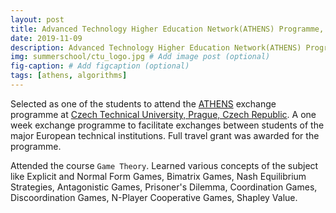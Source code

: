 ```yaml
---
layout: post
title: Advanced Technology Higher Education Network(ATHENS) Programme, CTU, Prague, Czech Republic
date: 2019-11-09
description: Advanced Technology Higher Education Network(ATHENS) Programme at CTU, Prague, Czech Republic
img: summerschool/ctu_logo.jpg # Add image post (optional)
fig-caption: # Add figcaption (optional)
tags: [athens, algorithms]
---
```


Selected as one of the students to attend the [ATHENS](http://athensnetwork.eu/) exchange programme at [Czech Technical University, Prague, Czech Republic](https://www.cvut.cz/en). A one week exchange programme to facilitate exchanges between students of the major European technical institutions. Full travel grant was awarded for the programme. 

Attended the course `Game Theory`. Learned various concepts of the subject like Explicit and Normal Form Games, Bimatrix Games, Nash Equilibrium Strategies, Antagonistic Games, Prisoner's Dilemma, Coordination Games, Discoordination Games, N-Player Cooperative Games, Shapley Value.


